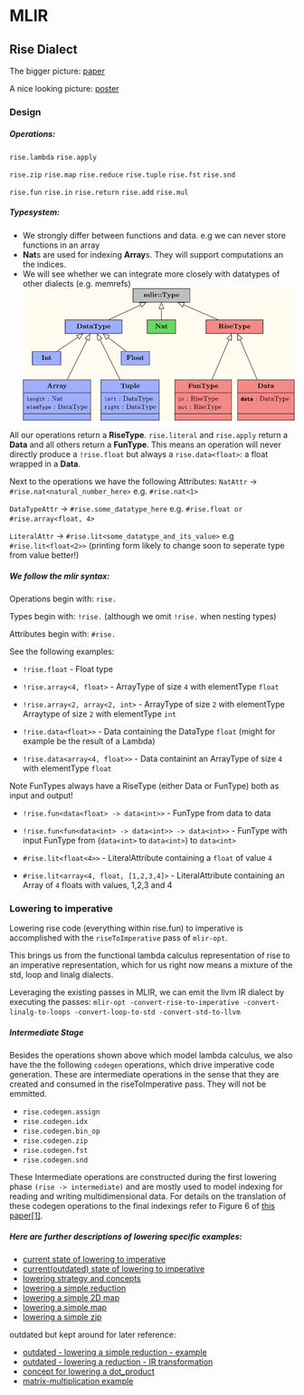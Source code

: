 # MLIR

## Rise Dialect
The bigger picture: [paper](https://michel.steuwer.info/publications/2020/AccML/)

A nice looking picture: [poster](https://drive.google.com/file/d/1mFumDjE5GHcsp9AFEDqF6kx4X9mT0LRT/view)




### Design


##### Operations: 
`rise.lambda`
`rise.apply`

`rise.zip`
`rise.map`
`rise.reduce`
`rise.tuple`
`rise.fst`
`rise.snd`

`rise.fun`
`rise.in`
`rise.return`
`rise.add`
`rise.mul`

##### Typesystem:

- We strongly differ between functions and data. e.g we can never store functions
  in an array 
- **Nat**s are used for indexing **Array**s. They will support computations an the
  indices.
- We will see whether we can integrate more closely with datatypes of other
  dialects (e.g. memrefs)
![typesystem](ressources/type_system.png)

All our operations return a **RiseType**. `rise.literal` and `rise.apply` return a **Data** and all others return a **FunType**. 
This means an operation will never directly produce a `!rise.float` but always
a `rise.data<float>`: a float wrapped in a **Data**.

Next to the operations we have the following Attributes:
`NatAttr`             -> `#rise.nat<natural_number_here>`           e.g. `#rise.nat<1>`

`DataTypeAttr`        -> `#rise.some_datatype_here`                 e.g. `#rise.float or #rise.array<float, 4>`

`LiteralAttr`         -> `#rise.lit<some_datatype_and_its_value>`   e.g  `#rise.lit<float<2>>` (printing form likely to change soon to seperate type from value better!)


##### We follow the mlir syntax:

Operations begin with:      `rise.`

Types begin with:           `!rise.`    (although we omit `!rise.` when nesting types)

Attributes begin with:      `#rise.`

See the following examples:

- `!rise.float` -                           Float type

- `!rise.array<4, float>` -                 ArrayType of size `4` with elementType `float`

- `!rise.array<2, array<2, int>` -         ArrayType of size `2` with elementType Arraytype of size `2` with elementType `int`


- `!rise.data<float>>` -                    Data containing the DataType `float` (might for example be the result of a Lambda)
  
- `!rise.data<array<4, float>>` -           Data containint an ArrayType of size `4` with elementType `float`

Note FunTypes always have a RiseType (either Data or FunType) both as input and output!

- `!rise.fun<data<float> -> data<int>>` -   FunType from data<float> to data<int>
  
- `!rise.fun<fun<data<int> -> data<int>> -> data<int>>` -   FunType with input FunType from (`data<int>` to `data<int>`) to `data<int>` 

- `#rise.lit<float<4>>` -                   LiteralAttribute containing a `float` of value `4`

- `#rise.lit<array<4, float, [1,2,3,4]>` - LiteralAttribute containing an Array of `4` floats with values, 1,2,3 and 4 




### Lowering to imperative

Lowering rise code (everything within rise.fun) to imperative is accomplished
with the `riseToImperative` pass of `mlir-opt`.

This brings us from the functional lambda calculus representation of rise to an imperative
representation, which for us right now means a mixture of the std, loop and
linalg dialects.

Leveraging the existing passes in MLIR, we can emit the llvm IR dialect by
executing the passes: `mlir-opt -convert-rise-to-imperative -convert-linalg-to-loops -convert-loop-to-std -convert-std-to-llvm`


##### Intermediate Stage
Besides the operations shown above which model lambda calculus, we also have
the the following `codegen` operations, which drive imperative code generation. These are intermediate operations in the sense that they are created and consumed in the riseToImperative pass. They will not be emmitted.

- `rise.codegen.assign`
- `rise.codegen.idx`
- `rise.codegen.bin_op`
- `rise.codegen.zip`
- `rise.codegen.fst`
- `rise.codegen.snd`

These Intermediate operations are constructed during the first lowering phase
`(rise -> intermediate)` and are mostly used to model indexing for reading and
writing multidimensional data. For details on the translation of these codegen
operations to the final indexings refer to Figure 6 of [this paper[1]](https://michel.steuwer.info/files/publications/2017/arXiv-2017.pdf).



##### Here are further descriptions of lowering specific examples:
- [current state of lowering to imperative](lowering/state_of_lowering_23_03.md)
- [current(outdated) state of lowering to imperative](lowering/state_of_lowering.md)
- [lowering strategy and concepts](lowering/lowering_strategy_and_concepts.md)
- [lowering a simple reduction](lowering/simple_reduction_lowering.md)
- [lowering a simple 2D map](lowering/simple_2D_map_lowering.md)
- [lowering a simple map](lowering/simple_map_lowering.md)
- [lowering a simple zip](lowering/simple_zip_lowering.md)

outdated but kept around for later reference:
- [outdated - lowering a simple reduction - example](lowering/old_reduce_lowering_to_imperative.md)
- [outdated - lowering a reduction - IR transformation](lowering/old_reduction_lowering_IR_transformations.md)
- [concept for lowering a dot_product](lowering/concept_for_lowering_dot_product.md)
- [matrix-multiplication example](lowering/matrix_multiplication_example_uday.md)
